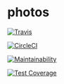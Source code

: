# photos

[![Travis](https://img.shields.io/travis/domjtalbot/photos.svg?style=flat-square&logo=travis)](https://travis-ci.org/domjtalbot/photos)

[![CircleCI](https://img.shields.io/circleci/project/github/domjtalbot/photos.svg?style=flat-square&label=circleci)](https://circleci.com/gh/domjtalbot/photos/)

[![Maintainability](https://api.codeclimate.com/v1/badges/8341ff82453c4f7e183b/maintainability)](https://codeclimate.com/github/domjtalbot/photos/maintainability)

[![Test Coverage](https://api.codeclimate.com/v1/badges/8341ff82453c4f7e183b/test_coverage)](https://codeclimate.com/github/domjtalbot/photos/test_coverage)
